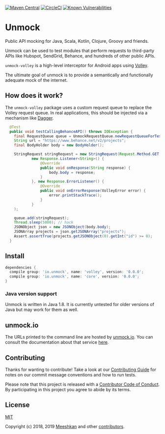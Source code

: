 [![Maven Central](https://maven-badges.herokuapp.com/maven-central/io.unmock/volley/badge.svg)](https://maven-badges.herokuapp.com/maven-central/io.unmock/volley)
[![CircleCI](https://circleci.com/gh/unmock/unmock-volley.svg?style=svg)](https://circleci.com/gh/unmock/unmock-volley)
[![Known Vulnerabilities](https://snyk.io/test/github/unmock/unmock-volley/badge.svg?targetFile=build.gradle)](https://snyk.io/test/github/unmock/unmock-volley?targetFile=build.gradle)

# Unmock
Public API mocking for Java, Scala, Kotlin, Clojure, Groovy and friends.

Unmock can be used to test modules that perform requests to third-party APIs like Hubspot, SendGrid, Behance, and hundreds of other public APIs.

`unmock-volley` is a high-level interceptor for Android apps using [Volley](https://developer.android.com/training/volley).

The ultimate goal of unmock is to provide a semantically and functionally adequate mock of the internet.

## How does it work?

The `unmock-volley` package uses a custom request queue to replace the Volley request queue.  In real applications, this should be injected via a mechanism like [Dagger](https://github.com/google/dagger).

```java
  @Test
  public void testCallingBehanceAPI() throws IOException {
    final RequestQueue queue = UnmockRequestQueue.newRequestQueueForTest(RuntimeEnvironment.application, new UnmockOptions.Builder().build());
    String url = "https://www.behance.net/v2/projects";
    final BodyHolder body = new BodyHolder();

    StringRequest stringRequest = new StringRequest(Request.Method.GET, url,
            new Response.Listener<String>() {
                @Override
                public void onResponse(String response) {
                    body.body = response;
                }
            }, new Response.ErrorListener() {
                @Override
                public void onErrorResponse(VolleyError error) {
                    error.printStackTrace();
                }
            }
    );

    queue.add(stringRequest);
    Thread.sleep(5000); // hack
    JSONObject json = new JSONObject(body.body);
    JSONArray projects = json.getJSONArray("projects");
    Assert.assertTrue(projects.getJSONObject(0).getInt("id") >= 0);
  }
```

## Install

```gradle
dependencies {
  compile group: 'io.unmock', name: 'volley', version: '0.0.0';
  compile group: 'io.unmock', name: 'core', version: '0.0.0';
}
```

### Java version support

Unmock is written in Java 1.8.  It is currently untested for older versions of Java but may work for them as well.

## unmock.io

The URLs printed to the command line are hosted by [unmock.io](https://www.unmock.io).  You can consult the documentation about that service [here](https://www.unmock.io/docs).

## Contributing

Thanks for wanting to contribute! Take a look at our [Contributing Guide](CONTRIBUTING.md) for notes on our commit message conventions and how to run tests.

Please note that this project is released with a [Contributor Code of Conduct](CODE_OF_CONDUCT.md).
By participating in this project you agree to abide by its terms.

## License

[MIT](LICENSE)

Copyright (c) 2018‚ 2019 [Meeshkan](http://meeshkan.com) and other [contributors](https://github.com/unmock/unmock-js/graphs/contributors).
